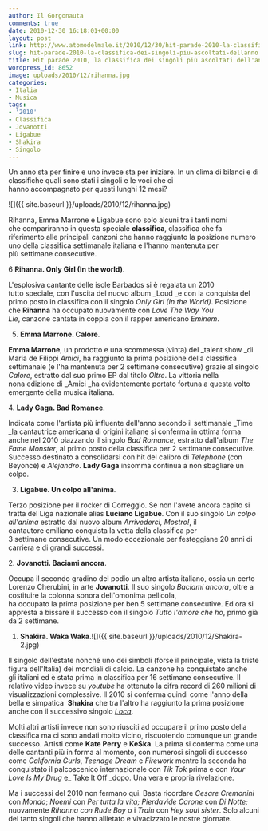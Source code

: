 ```yaml
---
author: Il Gorgonauta
comments: true
date: 2010-12-30 16:18:01+00:00
layout: post
link: http://www.atomodelmale.it/2010/12/30/hit-parade-2010-la-classifica-dei-singoli-piu-ascoltati-dellanno/
slug: hit-parade-2010-la-classifica-dei-singoli-piu-ascoltati-dellanno
title: Hit parade 2010, la classifica dei singoli più ascoltati dell'anno.
wordpress_id: 8652
image: uploads/2010/12/rihanna.jpg
categories:
- Italia
- Musica
tags:
- '2010'
- Classifica
- Jovanotti
- Ligabue
- Shakira
- Singolo
---
```


Un anno sta per finire e uno invece sta per iniziare. In un clima di bilanci e di classifiche quali sono stati i singoli e le voci che ci hanno accompagnato per questi lunghi 12 mesi?

![]({{ site.baseurl }}/uploads/2010/12/rihanna.jpg)

Rihanna, Emma Marrone e Ligabue sono solo alcuni tra i tanti nomi che compariranno in questa speciale **classifica**, classifica che fa riferimento alle principali canzoni che hanno raggiunto la posizione numero uno della classifica settimanale italiana e l'hanno mantenuta per più settimane consecutive.

6 **Rihanna. Only Girl (In the world)**.

L'esplosiva cantante delle isole Barbados si è regalata un 2010 tutto speciale, con l'uscita del nuovo album _Loud _e con la conquista del primo posto in classifica con il singolo _Only Girl (In the World)_. Posizione che **Rihanna** ha occupato nuovamente con _Love The Way You Lie_, canzone cantata in coppia con il rapper americano _Eminem_.

5. **Emma Marrone. Calore**.

**Emma Marrone**, un prodotto e una scommessa (vinta) del _talent show _di Maria de Filippi _Amici_, ha raggiunto la prima posizione della classifica settimanale (e l'ha mantenuta per 2 settimane consecutive) grazie al singolo _Calore_, estratto dal suo primo EP dal titolo _Oltre_. La vittoria nella nona edizione di _Amici _ha evidentemente portato fortuna a questa volto emergente della musica italiana.

4. **Lady Gaga. Bad Romance**.

Indicata come l'artista più influente dell'anno secondo il settimanale _Time _la cantautrice americana di origini italiane si conferma in ottima forma anche nel 2010 piazzando il singolo _Bad Romance_, estratto dall'album _The Fame Monster_, al primo posto della classifica per 2 settimane consecutive. Successo destinato a consolidarsi con hit del calibro di _Telephone_ (con Beyoncé) e _Alejandro_. **Lady Gaga** insomma continua a non sbagliare un colpo.

3. **Ligabue. Un colpo all'anima**.

Terzo posizione per il rocker di Correggio. Se non l'avete ancora capito si tratta del Liga nazionale alias **Luciano Ligabue**. Con il suo singolo _Un colpo all'anima_ estratto dal nuovo album _Arrivederci, Mostro!_, il cantautore emiliano conquista la vetta della classifica per 3 settimane consecutive. Un modo eccezionale per festeggiane 20 anni di carriera e di grandi successi.

2. **Jovanotti. Baciami ancora**.

Occupa il secondo gradino del podio un altro artista italiano, ossia un certo Lorenzo Cherubini, in arte **Jovanotti**. Il suo singolo _Baciami ancora_, oltre a costituire la colonna sonora dell'omonima pellicola, ha occupato la prima posizione per ben 5 settimane consecutive. Ed ora si appresta a bissare il successo con il singolo _Tutto l'amore che ho_, primo già da 2 settimane.

1. **Shakira. Waka Waka**.![]({{ site.baseurl }}/uploads/2010/12/Shakira-2.jpg)

Il singolo dell'estate nonché uno dei simboli (forse il principale, vista la triste figura dell'Italia) dei mondiali di calcio. La canzone ha conquistato anche gli italiani ed è stata prima in classifica per 16 settimane consecutive. Il relativo video invece su _youtube_ ha ottenuto la cifra record di 260 milioni di visualizzazioni complessive. Il 2010 si conferma quindi come l'anno della bella e simpatica  **Shakira** che tra l'altro ha raggiunto la prima posizione anche con il successivo singolo _[Loca](/2010/10/31/shakira-e-diventata-loca-il-nuovo-singolo-del-nuovo-album-the-sun-comes-out.html)_.

Molti altri artisti invece non sono riusciti ad occupare il primo posto della classifica ma ci sono andati molto vicino, riscuotendo comunque un grande successo. Artisti come **Kate Perry** e **Ke$ka**. La prima si conferma come una delle cantanti più in forma al momento, con numerosi singoli di successo come _California Gurls_, _Teenage Dream_ e _Firework_ mentre la seconda ha conquistato il palcoscenico internazionale con _Tik Tok_ prima e con _Your Love Is My Drug_ e_ Take It Off _dopo. Una vera e propria rivelazione.

Ma i successi del 2010 non fermano qui. Basta ricordare _Cesare Cremonini_ con _Mondo_; _Noemi_ con _Per tutta la vita;_ _Pierdavide Carone_ con _Di Notte;_ nuovamente _Rihanna _con_ Rude Boy_ o i _Train_ con _Hey soul sister_. Solo alcuni dei tanto singoli che hanno allietato e vivacizzato le nostre giornate.
